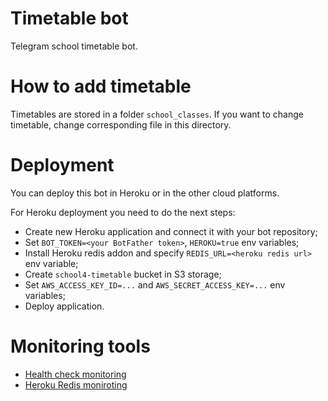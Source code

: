 # Timetable bot
Telegram school timetable bot.

# How to add timetable
Timetables are stored in a folder ```school_classes```. If you want to change timetable, change corresponding file in this directory.

# Deployment

You can deploy this bot in Heroku or in the other cloud platforms.

For Heroku deployment you need to do the next steps:
- Create new Heroku application and connect it with your bot repository;
- Set ```BOT_TOKEN=<your BotFather token>```, ```HEROKU=true``` env variables;
- Install Heroku redis addon and specify ```REDIS_URL=<heroku redis url>``` env variable;
- Create ```school4-timetable``` bucket in S3 storage;
- Set ```AWS_ACCESS_KEY_ID=...``` and ```AWS_SECRET_ACCESS_KEY=...``` env variables;
- Deploy application.

# Monitoring tools
- [Health check monitoring](https://uptimerobot.com/)
- [Heroku Redis moniroting](https://data.heroku.com/)
